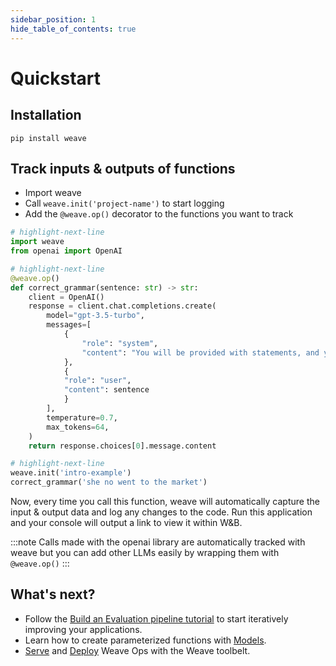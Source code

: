 ```yaml
---
sidebar_position: 1
hide_table_of_contents: true
---
```


# Quickstart

## Installation

`pip install weave`

## Track inputs & outputs of functions

- Import weave
- Call `weave.init('project-name')` to start logging
- Add the `@weave.op()` decorator to the functions you want to track

```python
# highlight-next-line
import weave
from openai import OpenAI

# highlight-next-line
@weave.op()
def correct_grammar(sentence: str) -> str:
    client = OpenAI()
    response = client.chat.completions.create(
        model="gpt-3.5-turbo",
        messages=[
            {
                "role": "system",
                "content": "You will be provided with statements, and your task is to convert them to standard English."
            },
            {
            "role": "user",
            "content": sentence
            }
        ],
        temperature=0.7,
        max_tokens=64,
    )
    return response.choices[0].message.content

# highlight-next-line
weave.init('intro-example')
correct_grammar('she no went to the market')
```

Now, every time you call this function, weave will automatically capture the input & output data and log any changes to the code. 
Run this application and your console will output a link to view it within W&B.

:::note
Calls made with the openai library are automatically tracked with weave but you can add other LLMs easily by wrapping them with `@weave.op()`
:::

## What's next?

- Follow the [Build an Evaluation pipeline tutorial](/docs/get-started/tutorial) to start iteratively improving your applications.
- Learn how to create parameterized functions with [Models](/docs/using-weave/models).
- [Serve](/using-weave/serve) and [Deploy](/using-weave/deploy) Weave Ops with the Weave toolbelt.

